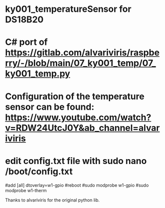 # ky001_temperatureSensor for DS18B20 

# C# port of https://gitlab.com/alvariviris/raspberry/-/blob/main/07_ky001_temp/07_ky001_temp.py 
# Configuration of the temperature sensor can be found: https://www.youtube.com/watch?v=RDW24UtcJ0Y&ab_channel=alvariviris

# edit config.txt file with sudo nano /boot/config.txt
#add [all] dtoverlay=w1-gpio
#reboot
#sudo modprobe w1-gpio
#sudo modprobe w1-therm

Thanks to alvariviris for the original python lib.
